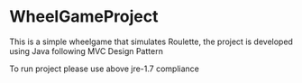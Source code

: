 # WheelGameProject
This is a simple wheelgame that simulates Roulette, the project is developed using Java following MVC Design Pattern

To run project please use above jre-1.7 compliance
